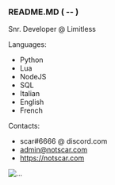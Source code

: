 ### README.MD ( -- )


Snr. Developer @ Limitless

Languages:
- Python
- Lua
- NodeJS
- SQL
- Italian
- English
- French

Contacts:
- scar#6666 @ discord.com
- admin@notscar.com
- https://notscar.com

![...](https://github-readme-stats.vercel.app/api?username=NotScar&show_icons=true&theme=radical&show&count_private=true)

